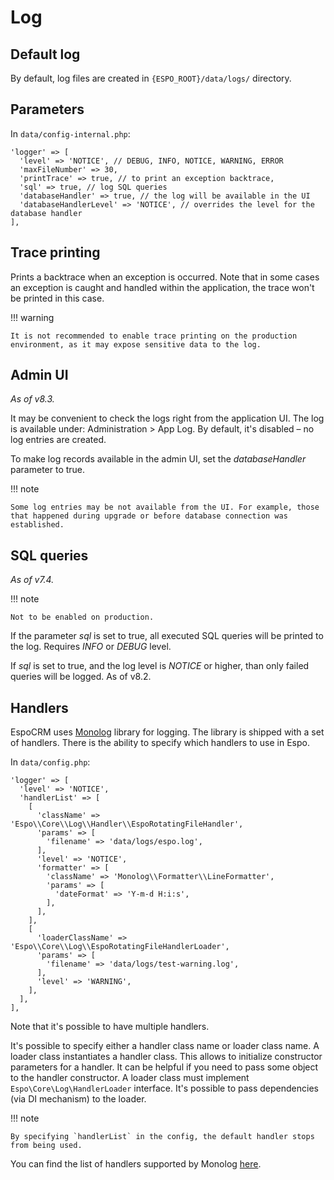 # Log

## Default log

By default, log files are created in `{ESPO_ROOT}/data/logs/` directory.

## Parameters

In `data/config-internal.php`:

```
'logger' => [
  'level' => 'NOTICE', // DEBUG, INFO, NOTICE, WARNING, ERROR
  'maxFileNumber' => 30,
  'printTrace' => true, // to print an exception backtrace,
  'sql' => true, // log SQL queries
  'databaseHandler' => true, // the log will be available in the UI
  'databaseHandlerLevel' => 'NOTICE', // overrides the level for the database handler
],
```

## Trace printing

Prints a backtrace when an exception is occurred. Note that in some cases an exception is caught and handled within the application, the trace won't be printed in this case.

!!! warning

    It is not recommended to enable trace printing on the production environment, as it may expose sensitive data to the log.

## Admin UI

*As of v8.3.*

It may be convenient to check the logs right from the application UI. The log is available under: Administration > App Log. By default, it's disabled – no log entries are created.

To make log records available in the admin UI, set the *databaseHandler* parameter to true. 

!!! note

    Some log entries may be not available from the UI. For example, those that happened during upgrade or before database connection was established.

## SQL queries

*As of v7.4.*

!!! note

    Not to be enabled on production.

If the parameter *sql* is set to true, all executed SQL queries will be printed to the log. Requires *INFO* or *DEBUG* level. 

If *sql* is set to true, and the log level is *NOTICE* or higher, than only failed queries will be logged. As of v8.2.

## Handlers

EspoCRM uses [Monolog](https://github.com/Seldaek/monolog) library for logging.
The library is shipped with a set of handlers.
There is the ability to specify which handlers to use in Espo.

In `data/config.php`:

```
'logger' => [
  'level' => 'NOTICE',
  'handlerList' => [
    [
      'className' => 'Espo\\Core\\Log\\Handler\\EspoRotatingFileHandler',
      'params' => [
        'filename' => 'data/logs/espo.log',
      ],
      'level' => 'NOTICE',
      'formatter' => [
        'className' => 'Monolog\\Formatter\\LineFormatter',
        'params' => [
          'dateFormat' => 'Y-m-d H:i:s',
        ],
      ],
    ],
    [
      'loaderClassName' => 'Espo\\Core\\Log\\EspoRotatingFileHandlerLoader',
      'params' => [
        'filename' => 'data/logs/test-warning.log',
      ],
      'level' => 'WARNING',
    ],
  ],
],
```

Note that it's possible to have multiple handlers.

It's possible to specify either a handler class name or loader class name.
A loader class instantiates a handler class. 
This allows to initialize constructor parameters for a handler. It can be helpful if you need to pass some object to the handler constructor.
A loader class must implement `Espo\Core\Log\HandlerLoader` interface. It's possible to pass dependencies (via DI mechanism) to the loader.

!!! note

    By specifying `handlerList` in the config, the default handler stops from being used.

You can find the list of handlers supported by Monolog [here](https://github.com/Seldaek/monolog/tree/main/src/Monolog/Handler).
